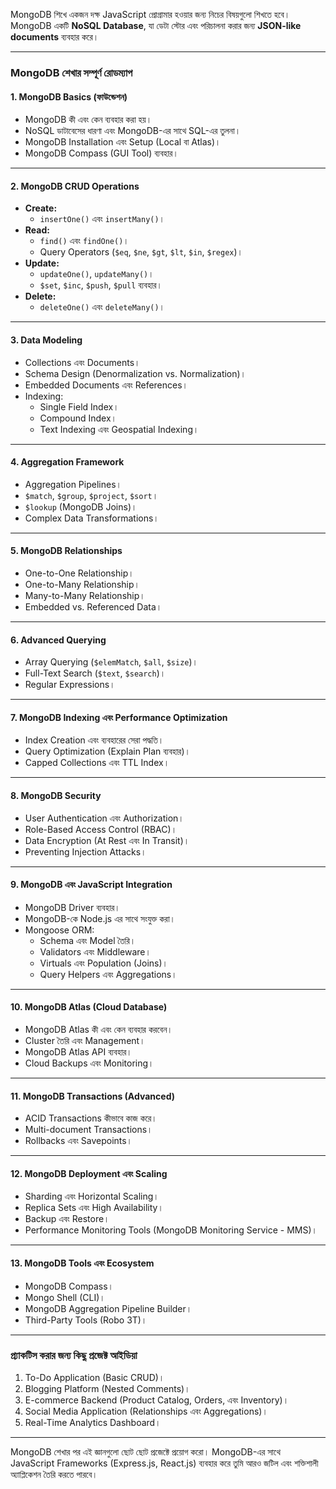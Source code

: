 MongoDB শিখে একজন দক্ষ JavaScript প্রোগ্রামার হওয়ার জন্য নিচের বিষয়গুলো শিখতে
হবে। MongoDB একটি **NoSQL Database**, যা ডেটা স্টোর এবং পরিচালনা করার জন্য
**JSON-like documents** ব্যবহার করে।

---

### **MongoDB শেখার সম্পূর্ণ রোডম্যাপ**

#### **1. MongoDB Basics (ফাউন্ডেশন)**

- MongoDB কী এবং কেন ব্যবহার করা হয়।
- NoSQL ডাটাবেসের ধারণা এবং MongoDB-এর সাথে SQL-এর তুলনা।
- MongoDB Installation এবং Setup (Local বা Atlas)।
- MongoDB Compass (GUI Tool) ব্যবহার।

---

#### **2. MongoDB CRUD Operations**

- **Create:**
  - `insertOne()` এবং `insertMany()`।
- **Read:**
  - `find()` এবং `findOne()`।
  - Query Operators (`$eq`, `$ne`, `$gt`, `$lt`, `$in`, `$regex`)।
- **Update:**
  - `updateOne()`, `updateMany()`।
  - `$set`, `$inc`, `$push`, `$pull` ব্যবহার।
- **Delete:**
  - `deleteOne()` এবং `deleteMany()`।

---

#### **3. Data Modeling**

- Collections এবং Documents।
- Schema Design (Denormalization vs. Normalization)।
- Embedded Documents এবং References।
- Indexing:
  - Single Field Index।
  - Compound Index।
  - Text Indexing এবং Geospatial Indexing।

---

#### **4. Aggregation Framework**

- Aggregation Pipelines।
- `$match`, `$group`, `$project`, `$sort`।
- `$lookup` (MongoDB Joins)।
- Complex Data Transformations।

---

#### **5. MongoDB Relationships**

- One-to-One Relationship।
- One-to-Many Relationship।
- Many-to-Many Relationship।
- Embedded vs. Referenced Data।

---

#### **6. Advanced Querying**

- Array Querying (`$elemMatch`, `$all`, `$size`)।
- Full-Text Search (`$text`, `$search`)।
- Regular Expressions।

---

#### **7. MongoDB Indexing এবং Performance Optimization**

- Index Creation এবং ব্যবহারের সেরা পদ্ধতি।
- Query Optimization (Explain Plan ব্যবহার)।
- Capped Collections এবং TTL Index।

---

#### **8. MongoDB Security**

- User Authentication এবং Authorization।
- Role-Based Access Control (RBAC)।
- Data Encryption (At Rest এবং In Transit)।
- Preventing Injection Attacks।

---

#### **9. MongoDB এবং JavaScript Integration**

- MongoDB Driver ব্যবহার।
- MongoDB-কে Node.js এর সাথে সংযুক্ত করা।
- Mongoose ORM:
  - Schema এবং Model তৈরি।
  - Validators এবং Middleware।
  - Virtuals এবং Population (Joins)।
  - Query Helpers এবং Aggregations।

---

#### **10. MongoDB Atlas (Cloud Database)**

- MongoDB Atlas কী এবং কেন ব্যবহার করবেন।
- Cluster তৈরি এবং Management।
- MongoDB Atlas API ব্যবহার।
- Cloud Backups এবং Monitoring।

---

#### **11. MongoDB Transactions (Advanced)**

- ACID Transactions কীভাবে কাজ করে।
- Multi-document Transactions।
- Rollbacks এবং Savepoints।

---

#### **12. MongoDB Deployment এবং Scaling**

- Sharding এবং Horizontal Scaling।
- Replica Sets এবং High Availability।
- Backup এবং Restore।
- Performance Monitoring Tools (MongoDB Monitoring Service - MMS)।

---

#### **13. MongoDB Tools এবং Ecosystem**

- MongoDB Compass।
- Mongo Shell (CLI)।
- MongoDB Aggregation Pipeline Builder।
- Third-Party Tools (Robo 3T)।

---

### **প্র্যাকটিস করার জন্য কিছু প্রজেক্ট আইডিয়া**

1. To-Do Application (Basic CRUD)।
2. Blogging Platform (Nested Comments)।
3. E-commerce Backend (Product Catalog, Orders, এবং Inventory)।
4. Social Media Application (Relationships এবং Aggregations)।
5. Real-Time Analytics Dashboard।

---

MongoDB শেখার পর এই জ্ঞানগুলো ছোট ছোট প্রজেক্টে প্রয়োগ করো। MongoDB-এর সাথে
JavaScript Frameworks (Express.js, React.js) ব্যবহার করে তুমি আরও জটিল এবং
শক্তিশালী অ্যাপ্লিকেশন তৈরি করতে পারবে।
